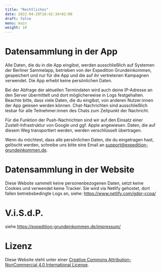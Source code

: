 ```yaml
---
title: "Rechtliches"
date: 2022-04-29T16:42:34+02:00
draft: false
menu: main
weight: 10
---
```

# Datensammlung in der App
Alle Daten, die du in die App eingibst, werden ausschließlich auf Systemen der Berliner Sammelapp, betrieben von der Expedition Grundeinkommen, gespeichert und nur für die App und die auf ihr vertretenen Kampagnen verwendet. Die App erhebt keine persönlichen Daten.

Bei der Abfrage der aktuellen Termindaten wird auch deine IP-Adresse an den Server übermittelt und dort möglicherweise in Logs festgehalten. Beachte bitte, dass viele Daten, die du eingibst, von anderen Nutzer:innen der App gelesen werden können. Chat-Nachrichten sind ausschließlich lesbar für alle Teilnehmer:innen des Chats zum Zeitpunkt der Nachricht.

Für die Funktion der Push-Nachrichten sind wir auf den Einsatz einer Zustell-Infrastruktur von Google und ggf. Apple angewiesen. Daten, die auf diesem Weg transportiert werden, werden verschlüsselt übertragen.

Wenn du möchtest, dass alle persönlichen Daten, die du eingetragen hast, gelöscht werden, schreibe uns bitte eine Email an support@expedition-grundeinkommen.de.

# Datensammlung in der Website
Diese Website sammelt keine personenbezogenen Daten, setzt keine Cookies und verwendet keine Tracker. Sie wird via Netlify gehostet, dort fallen betriebsbedingte Logs an, siehe: https://www.netlify.com/gdpr-ccpa/

# V.i.S.d.P.
siehe https://expedition-grundeinkommen.de/impressum/

# Lizenz
Diese Website steht unter einer [Creative Commons Attribution-NonCommercial 4.0 International License](http://creativecommons.org/licenses/by-nc/4.0/).